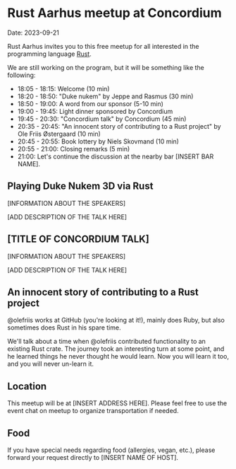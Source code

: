 # Rust Aarhus meetup at Concordium
Date: 2023-09-21

Rust Aarhus invites you to this free meetup for all interested in the programming language [Rust].

We are still working on the program, but it will be something like the following:

- 18:05 - 18:15: Welcome (10 min)
- 18:20 - 18:50: "Duke nukem" by Jeppe and Rasmus (30 min)
- 18:50 - 19:00: A word from our sponsor (5-10 min)
- 19:00 - 19:45: Light dinner sponsored by Concordium
- 19:45 - 20:30: "Concordium talk" by Concordium (45 min)
- 20:35 - 20:45: "An innocent story of contributing to a Rust project" by Ole Friis Østergaard (10 min)
- 20:45 - 20:55: Book lottery by Niels Skovmand (10 min)
- 20:55 - 21:00: Closing remarks (5 min)
- 21:00: Let's continue the discussion at the nearby bar [INSERT BAR NAME].

## Playing Duke Nukem 3D via Rust
[INFORMATION ABOUT THE SPEAKERS]

[ADD DESCRIPTION OF THE TALK HERE]

## [TITLE OF CONCORDIUM TALK]
[INFORMATION ABOUT THE SPEAKERS]

[ADD DESCRIPTION OF THE TALK HERE]

## An innocent story of contributing to a Rust project
@olefriis works at GitHub (you're looking at it!), mainly does Ruby, but also sometimes does Rust in his spare time.

We'll talk about a time when @olefriis contributed functionality to an existing Rust crate. The journey took an interesting turn at some point, and he learned things he never thought he would learn. Now you will learn it too, and you will never un-learn it.

## Location
This meetup will be at [INSERT ADDRESS HERE]. Please feel free to use the event chat on meetup to organize transportation if needed.

## Food
If you have special needs regarding food (allergies, vegan, etc.), please forward your request directly to [INSERT NAME OF HOST].


[rust]: https://www.rust-lang.org/
[ofo]: https://www.linkedin.com/in/ole-friis-%C3%B8stergaard-5827691/
